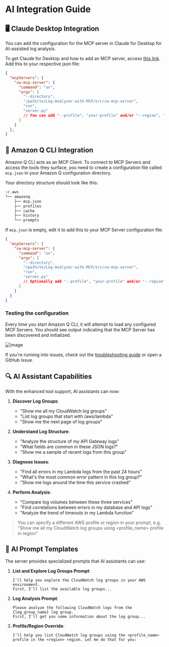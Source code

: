 # AI Integration Guide

## 🖥️ Claude Desktop Integration

You can add the configuration for the MCP server in Claude for Desktop for AI-assisted log analysis.

To get Claude for Desktop and how to add an MCP server, access [this link](https://modelcontextprotocol.io/quickstart/user). Add this to your respective json file:

```json
{
  "mcpServers": {
    "cw-mcp-server": {
      "command": "uv",
      "args": [
        "--directory",
        "/path/to/Log-Analyzer-with-MCP/src/cw-mcp-server",
        "run",
        "server.py"
        // You can add "--profile", "your-profile" and/or "--region", "us-west-2" here if needed but it will pull it from your AWS credentials as well
      ]
    }
  },
}
```

## 🤖 Amazon Q CLI Integration

Amazon Q CLI acts as an MCP Client. To connect to MCP Servers and access the tools they surface, you need to create a configuration file called `mcp.json` in your Amazon Q configuration directory.

Your directory structure should look like this:

```bash
~/.aws
└── amazonq
    ├── mcp.json
    ├── profiles
    ├── cache
    ├── history
    └── prompts
```

If `mcp.json` is empty, edit it to add this to your MCP Server configuration file:

```json
{
  "mcpServers": {
    "cw-mcp-server": {
      "command": "uv",
      "args": [
        "--directory",
        "/path/to/Log-Analyzer-with-MCP/src/cw-mcp-server",
        "run",
        "server.py"
        // Optionally add "--profile", "your-profile" and/or "--region", "us-west-2" here if needed but it will pull it from your AWS credentials as well
      ]
    }
  }
}
```

### Testing the configuration
Every time you start Amazon Q CLI, it will attempt to load any configured MCP Servers. You should see output indicating that the MCP Server has been discovered and initialized.

![image](https://github.com/user-attachments/assets/9acc1632-5a9a-4465-9fdc-a8464640f6a6)

If you're running into issues, check out the [troubleshooting guide](./troubleshooting.md) or open a GitHub Issue. 

## 🔍 AI Assistant Capabilities

With the enhanced tool support, AI assistants can now:

1. **Discover Log Groups**:
   - "Show me all my CloudWatch log groups"
   - "List log groups that start with /aws/lambda"
   - "Show me the next page of log groups"

2. **Understand Log Structure**:
   - "Analyze the structure of my API Gateway logs"
   - "What fields are common in these JSON logs?"
   - "Show me a sample of recent logs from this group"

3. **Diagnose Issues**:
   - "Find all errors in my Lambda logs from the past 24 hours"
   - "What's the most common error pattern in this log group?"
   - "Show me logs around the time this service crashed"

4. **Perform Analysis**:
   - "Compare log volumes between these three services"
   - "Find correlations between errors in my database and API logs"
   - "Analyze the trend of timeouts in my Lambda function"

> You can specify a different AWS profile or region in your prompt, e.g. "Show me all my CloudWatch log groups using <profile_name> profile in <region> region"

## 💬 AI Prompt Templates

The server provides specialized prompts that AI assistants can use:

1. **List and Explore Log Groups Prompt**:
   ```
   I'll help you explore the CloudWatch log groups in your AWS environment.
   First, I'll list the available log groups...
   ```

2. **Log Analysis Prompt**:
   ```
   Please analyze the following CloudWatch logs from the {log_group_name} log group.
   First, I'll get you some information about the log group...
   ```
3. **Profile/Region Override**:
   ```
   I'll help you list CloudWatch log groups using the <profile_name> profile in the <region> region. Let me do that for you:
   ```
